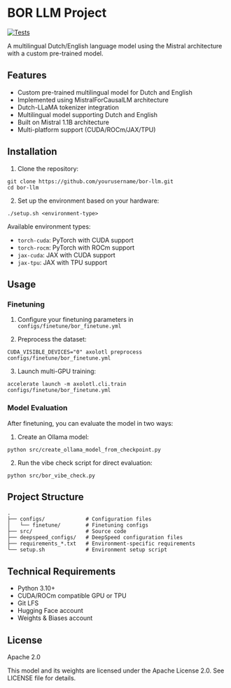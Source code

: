 # BOR LLM Project

[![Tests](https://github.com/yhavinga/bor-llm/actions/workflows/tests.yml/badge.svg)](https://github.com/yhavinga/bor-llm/actions/workflows/tests.yml)

A multilingual Dutch/English language model using the Mistral architecture with a custom pre-trained model.

## Features

- Custom pre-trained multilingual model for Dutch and English
- Implemented using MistralForCausalLM architecture
- Dutch-LLaMA tokenizer integration
- Multilingual model supporting Dutch and English
- Built on Mistral 1.1B architecture
- Multi-platform support (CUDA/ROCm/JAX/TPU)

## Installation

1. Clone the repository:
```
git clone https://github.com/yourusername/bor-llm.git
cd bor-llm
```

2. Set up the environment based on your hardware:
```
./setup.sh <environment-type>
```

Available environment types:
- `torch-cuda`: PyTorch with CUDA support
- `torch-rocm`: PyTorch with ROCm support  
- `jax-cuda`: JAX with CUDA support
- `jax-tpu`: JAX with TPU support

## Usage

### Finetuning

1. Configure your finetuning parameters in `configs/finetune/bor_finetune.yml`

2. Preprocess the dataset:
```
CUDA_VISIBLE_DEVICES="0" axolotl preprocess configs/finetune/bor_finetune.yml
```
3. Launch multi-GPU training:
```
accelerate launch -m axolotl.cli.train configs/finetune/bor_finetune.yml
```

### Model Evaluation

After finetuning, you can evaluate the model in two ways:

1. Create an Ollama model:
```
python src/create_ollama_model_from_checkpoint.py
```

2. Run the vibe check script for direct evaluation:
```
python src/bor_vibe_check.py
```

## Project Structure

```
.
├── configs/             # Configuration files
│   └── finetune/        # Finetuning configs
├── src/                 # Source code
├── deepspeed_configs/   # DeepSpeed configuration files
├── requirements_*.txt   # Environment-specific requirements
└── setup.sh             # Environment setup script
```

## Technical Requirements

- Python 3.10+
- CUDA/ROCm compatible GPU or TPU
- Git LFS
- Hugging Face account
- Weights & Biases account

## License
Apache 2.0

This model and its weights are licensed under the Apache License 2.0. See LICENSE file for details.